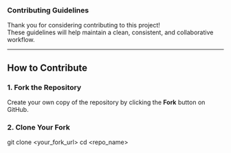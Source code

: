 ### Contributing Guidelines

Thank you for considering contributing to this project!  
These guidelines will help maintain a clean, consistent, and collaborative workflow.

---

## How to Contribute

### 1. Fork the Repository
Create your own copy of the repository by clicking the **Fork** button on GitHub.

### 2. Clone Your Fork


git clone <your_fork_url>
cd <repo_name>